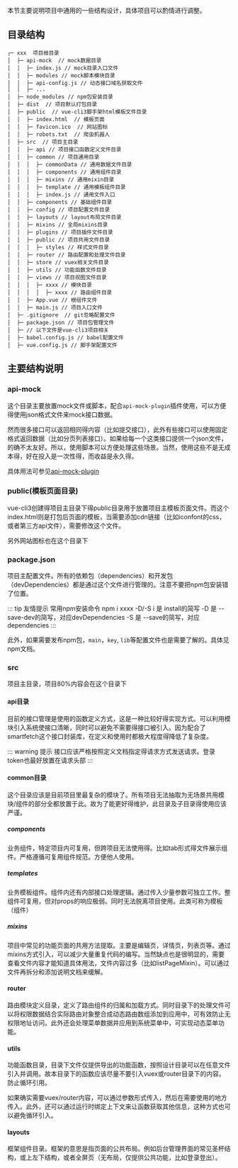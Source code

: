 本节主要说明项目中通用的一些结构设计，具体项目可以酌情进行调整。

## 目录结构

```
┌─ xxx  项目根目录
│  ├─ api-mock  // mock数据目录
│  │  ├─ index.js // mock目录入口文件
│  │  ├─ modules // mock脚本模块目录
│  │  ├─ api-config.js // 动态接口域名获取文件
│  │  ├─ ...
│  ├─ node_modules // npm包安装目录   
│  ├─ dist  // 项目默认打包目录
│  ├─ public  // vue-cli3脚手架html模板文件目录 
│  │  ├─ index.html  // 模板页面
│  │  ├─ favicon.ico  // 网站图标
│  │  ├─ robots.txt  // 爬虫机器人
│  ├─ src  // 项目主目录
│  │  ├─ api // 项目接口函数定义文件目录
│  │  ├─ common // 项目通用目录 
│  │  │  ├─ commonData // 通用数据文件目录
│  │  │  ├─ components // 通用组件目录
│  │  │  ├─ mixins // 通用mixin目录
│  │  │  ├─ template // 通用模板组件目录
│  │  │  ├─ index.js // 通用文件入口
│  │  ├─ components // 基础组件目录
│  │  ├─ config // 项目配置文件目录
│  │  ├─ layouts // layout布局文件目录
│  │  ├─ mixins // 全局mixins目录
│  │  ├─ plugins // 项目插件文件目录
│  │  ├─ public // 项目共用文件目录
│  │  │  ├─ styles // 样式文件目录
│  │  ├─ router // 路由配置和处理文件目录
│  │  ├─ store // vuex相关文件目录
│  │  ├─ utils // 功能函数文件目录
│  │  ├─ views // 项目视图文件目录
│  │  │  ├─ xxxx // 模块目录
│  │  │  │  ├─ xxxx // 路由组件目录
│  │  ├─ App.vue // 根组件文件
│  │  ├─ main.js // 项目入口文件
│  ├─ .gitignore  // git忽略配置文件
│  ├─ package.json // 项目包管理文件
│  ├─ // 以下文件是vue-cli3项目相关
│  ├─ babel.config.js // babel配置文件
│  ├─ vue.config.js // 脚手架配置文件
```

## 主要结构说明

### api-mock

这个目录主要放置mock文件或脚本，配合`api-mock-plugin`插件使用，可以方便得使用json格式文件来mock接口数据。

然而很多接口可以返回相同得内容（比如提交接口），此外有些接口可以使用固定格式返回数据（比如分页列表接口）。如果给每一个这类接口提供一个json文件，的确不太友好。所以，使用脚本可以方便处理这些场景。当然，使用这些不是无成本得，好在投入是一次性得，而收益是永久得。

具体用法可参见[api-mock-plugin](https://www.npmjs.com/package/@wxhccc/api-mock-plugin)

### public(模板页面目录)

vue-cli3创建得项目主目录下得public目录用于放置项目主模板页面文件。而这个index.html则是打包后页面的模板，当需要添加cdn链接（比如iconfont的css，或者第三方api文件），需要修改这个文件。

另外网站图标也在这个目录下

### package.json

项目主配置文件。所有的依赖包（dependencies）和开发包（devDependencies）都是通过这个文件进行管理的。注意不要把npm包安装错了位置。

::: tip 友情提示
常用npm安装命令
npm i xxxx -D/-S
i 是 install的简写
-D 是 --save-dev的简写，对应devDependencies
-S 是 --save的简写，对应dependencies
:::

此外，如果需要发布npm包，`main`，`key`, `lib`等配置文件也是需要了解的。具体见npm文档。

### src

项目主目录，项目80%内容会在这个目录下

#### api目录
目前的接口管理是使用的函数定义方式，这是一种比较好得实现方式。可以利用模块引入系统使接口清晰，同时可以避免不需要得接口被引入。因为配合了smartfetch这个接口封装库，在定义和使用时都极大程度得降低了复杂度。

::: warning 提示
接口应该严格按照定义文档指定得请求方式发送请求。登录token也最好放置在请求头部
:::

#### common目录
这个目录应该是目前项目里最复杂的模块了。所有项目无法抽取为无场景共用模块/组件的部分全都放置于此。故为了能更好得维护，此目录及子目录得使用应该严谨。

##### components 
业务组件，特定项目内可复用，但跨项目无法使用得。比如tab形式得文件展示组件。严格遵循可复用组件规范。方便他人使用。

##### templates
业务模板组件。组件内还有内部接口处理逻辑。通过传入少量参数可独立工作。整组件可复用，但对props的响应极弱。同时无法脱离项目使用。此类可称为模板（组件）

##### mixins
项目中常见的功能页面的共用方法提取。主要是编辑页，详情页，列表页等。通过mixins方式引入，可以减少大量重复代码的编写。当然缺点也是很明显的，需要查看文件内容才能知道具体用法，文件内容过多（比如listPageMixin）。可以通过文件再拆分和添加说明文档来缓解。

#### router
路由模块定义目录，定义了路由组件的归属和加载方式。同时目录下的处理文件可以将权限数据结合实际路由对象整合成动态路由数组添加到应用中，可有效防止无权限地址访问。此外还会处理菜单数据并应用到系统菜单中，可实现动态菜单功能。

#### utils
功能函数目录，目录下文件仅提供导出的功能函数，按照设计目录可以在任意文件引入并调用。故本目录下的函数应该尽量不要引入vuex或router目录下的内容。防止循环引用。

如果确实需要vuex/router内容，可以通过参数形式传入，然后在需要使用的地方传入。此外，还可以通过运行时绑定上下文来让函数获取其他信息，这种方式也可以避免循环引入。

#### layouts
框架组件目录。框架的意思是指页面的公共布局。例如后台管理界面的常见圣杯结构，或上左下结构，或者全屏页（无布局，仅提供公共功能，比如登录登出）。